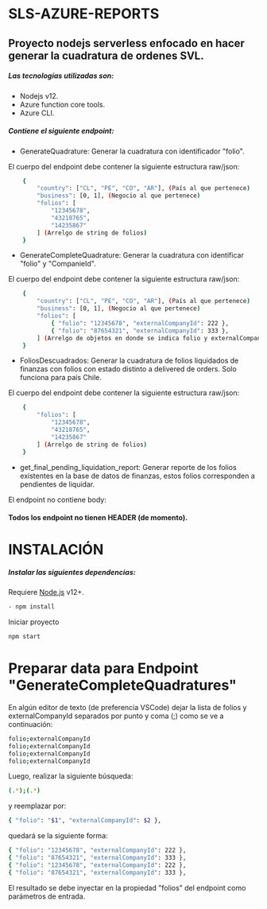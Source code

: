 # SLS-AZURE-REPORTS
## Proyecto nodejs serverless enfocado en hacer generar la cuadratura de ordenes SVL.
##### Las tecnologías utilizadas son:
- Nodejs v12.
- Azure function core tools.
- Azure CLI.

##### Contiene el siguiente endpoint:

- GenerateQuadrature: Generar la cuadratura con identificador "folio".

El cuerpo del endpoint debe contener la siguiente estructura raw/json:
```sh
    {
        "country": ["CL", "PE", "CO", "AR"], (País al que pertenece)
        "business": [0, 1], (Negocio al que pertenece)
        "folios": [
            "12345678",
            "43218765",
            "14235867"
        ] (Arrelgo de string de folios)
    }
```

- GenerateCompleteQuadrature: Generar la cuadratura con identificar "folio" y "CompanieId".

El cuerpo del endpoint debe contener la siguiente estructura raw/json:
```sh
    {
        "country": ["CL", "PE", "CO", "AR"], (País al que pertenece)
        "business": [0, 1], (Negocio al que pertenece)
        "folios": [
            { "folio": "12345678", "externalCompanyId": 222 },
            { "folio": "87654321", "externalCompanyId": 333 },
        ] (Arrelgo de objetos en donde se indica folio y externalCompanyId)
    }
```

- FoliosDescuadrados: Generar la cuadratura de folios liquidados de finanzas con folios con estado distinto a delivered de orders. Solo funciona para país Chile.

El cuerpo del endpoint debe contener la siguiente estructura raw/json:
```sh
    {
        "folios": [
            "12345678",
            "43218765",
            "14235867"
        ] (Arrelgo de string de folios)
    }
```

- get_final_pending_liquidation_report: Generar reporte de los folios existentes en la base de datos de finanzas, estos folios corresponden a pendientes de liquidar.

El endpoint no contiene body:
#### Todos los endpoint no tienen HEADER (de momento).

# INSTALACIÓN
##### Instalar las siguientes dependencias:
Requiere [Node.js](https://nodejs.org/) v12+.
```sh
- npm install
```
Iniciar proyecto

```sh
npm start
```
# Preparar data para Endpoint "GenerateCompleteQuadratures"
En algún editor de texto (de preferencia VSCode) dejar la lista de folios y externalCompanyId separados por punto y coma (;) como se ve a continuación:
```sh
folio;externalCompanyId
folio;externalCompanyId
folio;externalCompanyId
folio;externalCompanyId
```
Luego, realizar la siguiente búsqueda:
```sh
(.*);(.*)
```
y reemplazar por:
```sh
{ "folio": "$1", "externalCompanyId": $2 },
```
quedará se la siguiente forma:
```sh
{ "folio": "12345678", "externalCompanyId": 222 },
{ "folio": "87654321", "externalCompanyId": 333 },
{ "folio": "12345678", "externalCompanyId": 222 },
{ "folio": "87654321", "externalCompanyId": 333 },
```
El resultado se debe inyectar en la propiedad "folios" del endpoint como parámetros de entrada.